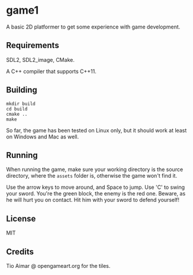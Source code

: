# game1

A basic 2D platformer to get some experience with game development.

## Requirements

SDL2, SDL2\_image, CMake.

A C++ compiler that supports C++11.

## Building

```
mkdir build
cd build
cmake ..
make
```

So far, the game has been tested on Linux only, but it should work at least on Windows and Mac as well.

## Running

When running the game, make sure your working directory is the source directory, where the `assets` folder is, otherwise the game won't find it.

Use the arrow keys to move around, and Space to jump. Use 'C' to swing your sword.
You're the green block, the enemy is the red one. Beware, as he will hurt you on contact. Hit him with your sword to defend yourself!

## License

MIT

## Credits

Tio Aimar @ opengameart.org for the tiles.
